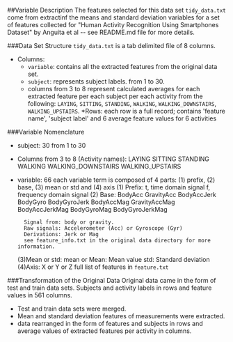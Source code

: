 ##Variable Description
The features selected for this data set `tidy_data.txt` come from extractinf the means and standard deviation variables for a set of features collected for "Human Activity Recognition Using Smartphones Dataset" by Anguita et al -- see README.md file for more details. 

###Data Set Structure
`tidy_data.txt` is a tab delimited file of 8 columns.<br />
* Columns:
	* `variable`: contains all the extracted features from the original data set.
	* `subject`: represents subject labels. from 1 to 30.
	* columns from 3 to 8 represent calculated averages for each extracted feature per each subject per each activity from the following: `LAYING`, `SITTING`, `STANDING`, `WALKING`, `WALKING_DOWNSTAIRS`, `WALKING_UPSTAIRS`.
*Rows: each row is a full record; contains 'feature name', 'subject label' and 6 average feature values for 6 activities

###Variable Nomenclature
* subject: 30
	from 1 to 30
* Columns from 3 to 8 (Activity names):
	LAYING
	SITTING
	STANDING
	WALKING
	WALKING_DOWNSTAIRS
	WALKING_UPSTAIRS
* variable: 66
	each variable term is composed of 4 parts: (1) prefix, (2) base, (3) mean or std and (4) axis
	(1) Prefix:
		t, time domain signal
		f, frequency domain signal
	(2) Base:
		BodyAcc
		GravityAcc
		BodyAccJerk
		BodyGyro
		BodyGyroJerk
		BodyAccMag
		GravityAccMag
		BodyAccJerkMag
		BodyGyroMag
		BodyGyroJerkMag
		
		Signal from: body or gravity.
		Raw signals: Accelerometer (Acc) or Gyroscope (Gyr)
		Derivations: Jerk or Mag
		see feature_info.txt in the original data directory for more information.
	(3)Mean or std:
		mean or Mean: Mean value
		std: Standard deviation
	(4)Axis:
		X or Y or Z
	full list of features in `feature.txt`

###Transformation of the Original Data
Original data came in the form of test and train data sets. Subjects and activity labels in rows and feature values in 561 columns.
* Test and train data sets were merged.
* Mean and standard deviation features of measurements were extracted.
* data rearranged in the form of features and subjects in rows and average values of extracted features per activity in columns.

